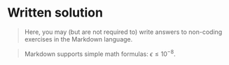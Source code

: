 
# Written solution

> Here, you may (but are not required to) write answers to non-coding exercises in the Markdown language.

> Markdown supports simple math formulas: $\epsilon \leq 10^{-8}$.